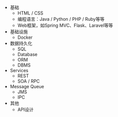  - 基础
    * HTML / CSS
  	* 编程语言：Java / Python / PHP / Ruby等等
  	* Web框架，如Spring MVC、Flask、Laravel等等
 - 基础设施
    * Docker  	
 - 数据持久化
    * SQL
    * Database
    * ORM
    * DBMS
 - Services
    * REST
    * SOA / RPC
 - Message Queue
 	* JMS
 	* IPC
 - 其他
    * API设计